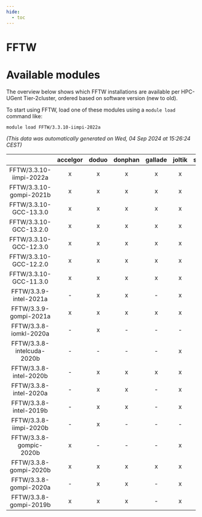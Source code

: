 ```yaml
---
hide:
  - toc
---
```


FFTW
====

# Available modules


The overview below shows which FFTW installations are available per HPC-UGent Tier-2cluster, ordered based on software version (new to old).

To start using FFTW, load one of these modules using a `module load` command like:

```shell
module load FFTW/3.3.10-iimpi-2022a
```

*(This data was automatically generated on Wed, 04 Sep 2024 at 15:26:24 CEST)*  

| |accelgor|doduo|donphan|gallade|joltik|shinx|skitty|
| :---: | :---: | :---: | :---: | :---: | :---: | :---: | :---: |
|FFTW/3.3.10-iimpi-2022a|x|x|x|x|x|-|x|
|FFTW/3.3.10-gompi-2021b|x|x|x|x|x|-|x|
|FFTW/3.3.10-GCC-13.3.0|x|x|x|x|x|x|x|
|FFTW/3.3.10-GCC-13.2.0|x|x|x|x|x|x|x|
|FFTW/3.3.10-GCC-12.3.0|x|x|x|x|x|x|x|
|FFTW/3.3.10-GCC-12.2.0|x|x|x|x|x|x|x|
|FFTW/3.3.10-GCC-11.3.0|x|x|x|x|x|x|x|
|FFTW/3.3.9-intel-2021a|-|x|x|-|x|-|x|
|FFTW/3.3.9-gompi-2021a|x|x|x|x|x|-|x|
|FFTW/3.3.8-iomkl-2020a|-|x|-|-|-|-|-|
|FFTW/3.3.8-intelcuda-2020b|-|-|-|-|x|-|-|
|FFTW/3.3.8-intel-2020b|-|x|x|x|x|-|x|
|FFTW/3.3.8-intel-2020a|-|x|x|-|x|-|x|
|FFTW/3.3.8-intel-2019b|-|x|x|-|x|-|x|
|FFTW/3.3.8-iimpi-2020b|-|x|-|-|-|-|-|
|FFTW/3.3.8-gompic-2020b|x|-|-|-|x|-|-|
|FFTW/3.3.8-gompi-2020b|x|x|x|x|x|-|x|
|FFTW/3.3.8-gompi-2020a|-|x|x|-|x|-|x|
|FFTW/3.3.8-gompi-2019b|x|x|x|-|x|-|x|
